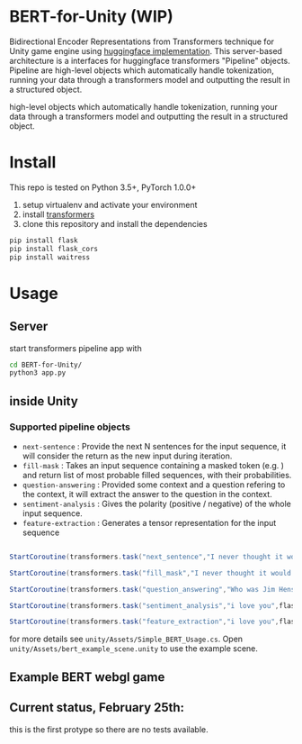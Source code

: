 # BERT-for-Unity (WIP)
Bidirectional Encoder Representations from Transformers technique for Unity game engine using [huggingface implementation](https://github.com/huggingface/transformers). This server-based architecture is a interfaces for huggingface transformers "Pipeline" objects. Pipeline are high-level objects which automatically handle tokenization, running your data through a transformers model and outputting the result in a structured object.

high-level objects which automatically handle tokenization, running your data through a transformers model and outputting the result in a structured object.

# Install 

This repo is tested on Python 3.5+, PyTorch 1.0.0+

1. setup virtualenv and activate your environment
2. install [transformers](https://github.com/huggingface/transformers#installation)
3. clone this repository and install the dependencies

```bash
pip install flask
pip install flask_cors
pip install waitress
```

# Usage 

## Server

start transformers pipeline app with

```bash
cd BERT-for-Unity/
python3 app.py
```

## inside Unity

### Supported pipeline objects 


 - `next-sentence` : Provide the next N sentences for the input sequence, it will consider the return as the new input during iteration.
 - `fill-mask` : Takes an input sequence containing a masked token (e.g. <mask>) and return list of most probable filled sequences, with their probabilities.
 - `question-answering` : Provided some context and a question refering to the context, it will extract the answer to the question in the context.
 - `sentiment-analysis` : Gives the polarity (positive / negative) of the whole input sequence.
 - `feature-extraction` : Generates a tensor representation for the input sequence


```c#

StartCoroutine(transformers.task("next_sentence","I never thought it would be this hard to create #3",flask_url,next_sentence_queue));

StartCoroutine(transformers.task("fill_mask","I never thought it would be this <mask> to build a house",flask_url,next_sentence_queue));

StartCoroutine(transformers.task("question_answering","Who was Jim Henson?#Jim Henson was a nice puppet",flask_url,q_a_queue));

StartCoroutine(transformers.task("sentiment_analysis","i love you",flask_url,sentiment_analysis_queue));

StartCoroutine(transformers.task("feature_extraction","i love you",flask_url,feature_extraction_queue));

```

for more details see `unity/Assets/Simple_BERT_Usage.cs`. Open `unity/Assets/bert_example_scene.unity` to use the example scene. 


## Example BERT webgl game



## Current status, February 25th:
this is the first protype so there are no tests available.
